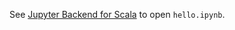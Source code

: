 See [Jupyter Backend for Scala](https://github.com/freechipsproject/chisel-bootcamp/blob/master/Install.md#jupyter-backend-for-scala) to open `hello.ipynb`.
